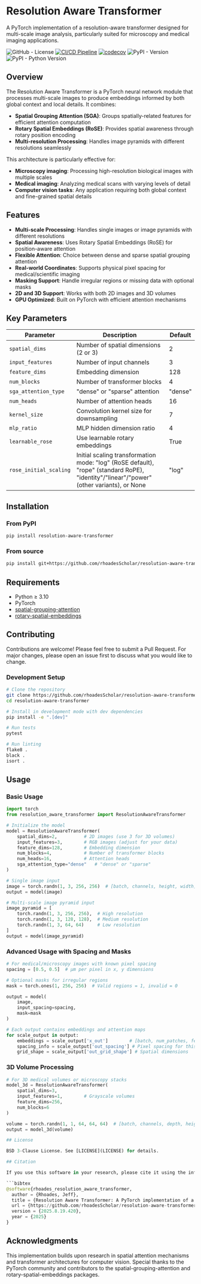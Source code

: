 # Resolution Aware Transformer

A PyTorch implementation of a resolution-aware transformer designed for multi-scale image analysis, particularly suited for microscopy and medical imaging applications.

![GitHub - License](https://img.shields.io/github/license/rhoadesScholar/resolution-aware-transformer)
[![CI/CD Pipeline](https://github.com/rhoadesScholar/resolution-aware-transformer/actions/workflows/ci-cd.yml/badge.svg)](https://github.com/rhoadesScholar/resolution-aware-transformer/actions/workflows/ci-cd.yml)
[![codecov](https://codecov.io/github/rhoadesScholar/resolution-aware-transformer/graph/badge.svg?token=)](https://codecov.io/github/rhoadesScholar/resolution-aware-transformer)
![PyPI - Version](https://img.shields.io/pypi/v/resolution-aware-transformer)
![PyPI - Python Version](https://img.shields.io/pypi/pyversions/resolution-aware-transformer)

## Overview

The Resolution Aware Transformer is a PyTorch neural network module that processes multi-scale images to produce embeddings informed by both global context and local details. It combines:

- **Spatial Grouping Attention (SGA)**: Groups spatially-related features for efficient attention computation
- **Rotary Spatial Embeddings (RoSE)**: Provides spatial awareness through rotary position encoding
- **Multi-resolution Processing**: Handles image pyramids with different resolutions seamlessly

This architecture is particularly effective for:

- **Microscopy imaging**: Processing high-resolution biological images with multiple scales
- **Medical imaging**: Analyzing medical scans with varying levels of detail
- **Computer vision tasks**: Any application requiring both global context and fine-grained spatial details

## Features

- **Multi-scale Processing**: Handles single images or image pyramids with different resolutions
- **Spatial Awareness**: Uses Rotary Spatial Embeddings (RoSE) for position-aware attention
- **Flexible Attention**: Choice between dense and sparse spatial grouping attention
- **Real-world Coordinates**: Supports physical pixel spacing for medical/scientific imaging
- **Masking Support**: Handle irregular regions or missing data with optional masks
- **2D and 3D Support**: Works with both 2D images and 3D volumes
- **GPU Optimized**: Built on PyTorch with efficient attention mechanisms

## Key Parameters

| Parameter | Description | Default |
|-----------|-------------|---------|
| `spatial_dims` | Number of spatial dimensions (2 or 3) | 2 |
| `input_features` | Number of input channels | 3 |
| `feature_dims` | Embedding dimension | 128 |
| `num_blocks` | Number of transformer blocks | 4 |
| `sga_attention_type` | "dense" or "sparse" attention | "dense" |
| `num_heads` | Number of attention heads | 16 |
| `kernel_size` | Convolution kernel size for downsampling | 7 |
| `mlp_ratio` | MLP hidden dimension ratio | 4 |
| `learnable_rose` | Use learnable rotary embeddings | True |
| `rose_initial_scaling` | Initial scaling transformation mode: "log" (RoSE default), "rope" (standard RoPE), "identity"/"linear"/"power" (other variants), or None | "log" |

## Installation

### From PyPI

```bash
pip install resolution-aware-transformer
```

### From source

```bash
pip install git+https://github.com/rhoadesScholar/resolution-aware-transformer.git
```

## Requirements

- Python ≥ 3.10
- PyTorch
- [spatial-grouping-attention](https://github.com/rhoadesScholar/spatial-grouping-attention)
- [rotary-spatial-embeddings](https://github.com/rhoadesScholar/rotary-spatial-embeddings)

## Contributing

Contributions are welcome! Please feel free to submit a Pull Request. For major changes, please open an issue first to discuss what you would like to change.

### Development Setup

```bash
# Clone the repository
git clone https://github.com/rhoadesScholar/resolution-aware-transformer.git
cd resolution-aware-transformer

# Install in development mode with dev dependencies
pip install -e ".[dev]"

# Run tests
pytest

# Run linting
flake8 .
black .
isort .
```

## Usage

### Basic Usage

```python
import torch
from resolution_aware_transformer import ResolutionAwareTransformer

# Initialize the model
model = ResolutionAwareTransformer(
    spatial_dims=2,          # 2D images (use 3 for 3D volumes)
    input_features=3,        # RGB images (adjust for your data)
    feature_dims=128,        # Embedding dimension
    num_blocks=4,            # Number of transformer blocks
    num_heads=16,            # Attention heads
    sga_attention_type="dense"   # "dense" or "sparse"
)

# Single image input
image = torch.randn(1, 3, 256, 256)  # [batch, channels, height, width]
output = model(image)

# Multi-scale image pyramid input
image_pyramid = [
    torch.randn(1, 3, 256, 256),  # High resolution
    torch.randn(1, 3, 128, 128),  # Medium resolution
    torch.randn(1, 3, 64, 64)     # Low resolution
]
output = model(image_pyramid)
```

### Advanced Usage with Spacing and Masks

```python
# For medical/microscopy images with known pixel spacing
spacing = [0.5, 0.5]  # μm per pixel in x, y dimensions

# Optional masks for irregular regions
mask = torch.ones(1, 256, 256)  # Valid regions = 1, invalid = 0

output = model(
    image,
    input_spacing=spacing,
    mask=mask
)

# Each output contains embeddings and attention maps
for scale_output in output:
    embeddings = scale_output['x_out']        # [batch, num_patches, feature_dims]
    spacing_info = scale_output['out_spacing'] # Pixel spacing for this scale
    grid_shape = scale_output['out_grid_shape'] # Spatial dimensions
```

### 3D Volume Processing

```python
# For 3D medical volumes or microscopy stacks
model_3d = ResolutionAwareTransformer(
    spatial_dims=3,
    input_features=1,        # Grayscale volumes
    feature_dims=256,
    num_blocks=6
)

volume = torch.randn(1, 1, 64, 64, 64)  # [batch, channels, depth, height, width]
output = model_3d(volume)

## License

BSD 3-Clause License. See [LICENSE](LICENSE) for details.

## Citation

If you use this software in your research, please cite it using the information in [CITATION.cff](CITATION.cff) or use the following BibTeX:

```bibtex
@software{rhoades_resolution_aware_transformer,
  author = {Rhoades, Jeff},
  title = {Resolution Aware Transformer: A PyTorch implementation of a resolution-aware transformer for multi-scale image analysis},
  url = {https://github.com/rhoadesScholar/resolution-aware-transformer},
  version = {2025.8.19.420},
  year = {2025}
}
```

## Acknowledgments

This implementation builds upon research in spatial attention mechanisms and transformer architectures for computer vision. Special thanks to the PyTorch community and contributors to the spatial-grouping-attention and rotary-spatial-embeddings packages.
